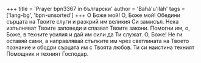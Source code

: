 +++
title = 'Prayer bpn3367 in български'
author = 'Bahá'u'lláh'
tags = ['lang-bg', 'bpn-unsorted']
+++
О Боже мой! О, Боже мой! Обедини сърцата на Твоите слуги и разкрий им великия Си замисъл. Нека изпълняват Твоите заповеди и спазват Твоите закони. Помогни им, о, Боже, в техните усилия и дай им сили да Ти служат. О, Боже! Не ги оставяй сами, а направлявай стъпките им чрез светлината на Твоето познание и ободри сърцата им с Твоята любов.
Ти си наистина техният Помощник и техният Господар.
